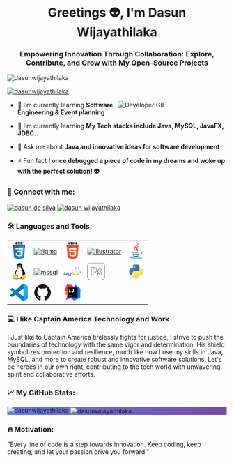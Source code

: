 <h1 align="center">Greetings 👽, I'm Dasun Wijayathilaka</h1>
<h3 align="center">Empowering Innovation Through Collaboration: Explore, Contribute, and Grow with My Open-Source Projects</h3>



<p align="left"> <img src="https://komarev.com/ghpvc/?username=dasunwijayathilaka&label=Profile%20views&color=0e75b6&style=flat" alt="dasunwijayathilaka" /> </p>

<p align="left"> <a href="https://github.com/ryo-ma/github-profile-trophy"><img src="https://github-profile-trophy.vercel.app/?username=dasunwijayathilaka" alt="dasunwijayathilaka" /></a> </p>

<img align="right" src="https://media.giphy.com/media/ES9cAJlcxblRESzOH1/giphy.gif" alt="Developer GIF" width="250" />

- 🔭 I’m currently learning **Software Engineering & Event planning**

- 🌱 I’m currently learning **My Tech stacks include Java, MySQL, JavaFX, JDBC..**

- 💬 Ask me about **Java and innovative ideas for software development**

- ⚡ Fun fact **I once debugged a piece of code in my dreams and woke up with the perfect solution! 👽**



<h3 align="left">🤝 Connect with me:</h3>
<p align="left">
<a href="https://linkedin.com/in/dasun-de-silva" target="blank"><img align="center" src="https://raw.githubusercontent.com/rahuldkjain/github-profile-readme-generator/master/src/images/icons/Social/linked-in-alt.svg" alt="dasun de silva" height="30" width="40" /></a>
<a href="https://fb.com/dasun-wijayathilaka" target="blank"><img align="center" src="https://raw.githubusercontent.com/rahuldkjain/github-profile-readme-generator/master/src/images/icons/Social/facebook.svg" alt="dasun wijayathilaka" height="30" width="40" /></a>
</p>

<h3 align="left">🛠️ Languages and Tools:</h3>
<table>
  <tr>
    <td><a href="https://www.w3schools.com/css/" target="_blank" rel="noreferrer"> <img src="https://raw.githubusercontent.com/devicons/devicon/master/icons/css3/css3-original-wordmark.svg" alt="css3" width="40" height="40"/> </a></td>
    <td><a href="https://www.figma.com/" target="_blank" rel="noreferrer"> <img src="https://www.vectorlogo.zone/logos/figma/figma-icon.svg" alt="figma" width="40" height="40"/> </a></td>
    <td><a href="https://www.w3.org/html/" target="_blank" rel="noreferrer"> <img src="https://raw.githubusercontent.com/devicons/devicon/master/icons/html5/html5-original-wordmark.svg" alt="html5" width="40" height="40"/> </a></td>
    <td><a href="https://www.adobe.com/in/products/illustrator.html" target="_blank" rel="noreferrer"> <img src="https://www.vectorlogo.zone/logos/adobe_illustrator/adobe_illustrator-icon.svg" alt="illustrator" width="40" height="40"/> </a></td>
    <td><a href="https://www.java.com" target="_blank" rel="noreferrer"> <img src="https://raw.githubusercontent.com/devicons/devicon/master/icons/java/java-original.svg" alt="java" width="40" height="40"/> </a></td>
  </tr>
  <tr>
    <td><a href="https://www.linux.org/" target="_blank" rel="noreferrer"> <img src="https://raw.githubusercontent.com/devicons/devicon/master/icons/linux/linux-original.svg" alt="linux" width="40" height="40"/> </a></td>
    <td><a href="https://www.microsoft.com/en-us/sql-server" target="_blank" rel="noreferrer"> <img src="https://www.svgrepo.com/show/303229/microsoft-sql-server-logo.svg" alt="mssql" width="40" height="40"/> </a></td>
    <td><a href="https://www.mysql.com/" target="_blank" rel="noreferrer"> <img src="https://raw.githubusercontent.com/devicons/devicon/master/icons/mysql/mysql-original-wordmark.svg" alt="mysql" width="40" height="40"/> </a></td>
    <td><a href="https://www.photoshop.com/en" target="_blank" rel="noreferrer"> <img src="https://raw.githubusercontent.com/devicons/devicon/master/icons/photoshop/photoshop-line.svg" alt="photoshop" width="40" height="40"/> </a></td>
    <td><a href="https://www.python.org" target="_blank" rel="noreferrer"> <img src="https://raw.githubusercontent.com/devicons/devicon/master/icons/python/python-original.svg" alt="python" width="40" height="40"/> </a></td>
  </tr>
  <tr>
    <td><a href="https://code.visualstudio.com/" target="_blank" rel="noreferrer"> <img src="https://raw.githubusercontent.com/devicons/devicon/master/icons/vscode/vscode-original.svg" alt="vscode" width="40" height="40"/> </a></td>
    <td><a href="https://github.com/" target="_blank" rel="noreferrer"> <img src="https://raw.githubusercontent.com/devicons/devicon/master/icons/github/github-original.svg" alt="github" width="40" height="40"/> </a></td>
    <td><a href="https://www.jetbrains.com/idea/" target="_blank" rel="noreferrer"> <img src="https://raw.githubusercontent.com/devicons/devicon/master/icons/intellij/intellij-original.svg" alt="intellij" width="40" height="40"/> </a></td>

  </tr>
</table>

<h3 align="left">💻 I like Captain America Technology and Work</h3>
<p align="left">
I Just like to Captain America tirelessly fights for justice, I strive to push the boundaries of technology with the same vigor and determination. His shield symbolizes protection and resilience, much like how I use my skills in Java, MySQL, and more to create robust and innovative software solutions. Let's be heroes in our own right, contributing to the tech world with unwavering spirit and collaborative efforts.
</p>

<h3 align="left">📈 My GitHub Stats:</h3>
<div style="background: linear-gradient(135deg, #667eea 0%, #764ba2 100%);">
    <p><img align="left" src="https://github-readme-stats.vercel.app/api/top-langs/?username=dasunwijayathilaka&layout=compact&theme=radical" alt="dasunwijayathilaka" /></p>
    <p>&nbsp;<img align="center" src="https://github-readme-stats.vercel.app/api?username=dasunwijayathilaka&show_icons=true&locale=en&theme=radical" alt="dasunwijayathilaka" /></p>
</div>

<h3 align="left">🔥 Motivation:</h3>
<p align="left">"Every line of code is a step towards innovation. Keep coding, keep creating, and let your passion drive you forward."</p>
